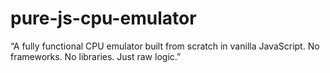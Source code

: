 # pure-js-cpu-emulator
“A fully functional CPU emulator built from scratch in vanilla JavaScript. No frameworks. No libraries. Just raw logic.”
